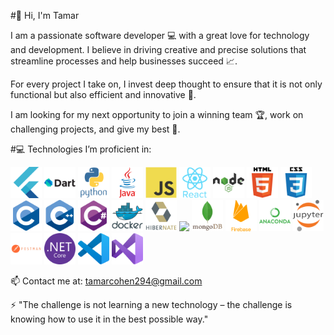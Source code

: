 #👋 Hi, I'm Tamar

I am a passionate software developer 💻 with a great love for technology and development. I believe in driving creative and precise solutions that streamline processes and help businesses succeed 📈.

For every project I take on, I invest deep thought to ensure that it is not only functional but also efficient and innovative 🚀.

I am looking for my next opportunity to join a winning team 🏆, work on challenging projects, and give my best 💯.

#💻 Technologies I’m proficient in:

<img src="https://github.com/devicons/devicon/blob/master/icons/flutter/flutter-original.svg" width="50" />
<img src="https://github.com/devicons/devicon/blob/master/icons/dart/dart-original-wordmark.svg" width="50" />
<img src="https://github.com/devicons/devicon/blob/master/icons/python/python-original-wordmark.svg" width="50" />
<img src="https://github.com/devicons/devicon/blob/master/icons/java/java-original-wordmark.svg" width="50" />
<img src="https://github.com/devicons/devicon/blob/master/icons/javascript/javascript-original.svg" width="50" />
<img src="https://github.com/devicons/devicon/blob/master/icons/react/react-original-wordmark.svg" width="50" />
<img src="https://github.com/devicons/devicon/blob/master/icons/nodejs/nodejs-original-wordmark.svg" width="50" />
<img src="https://github.com/devicons/devicon/blob/master/icons/html5/html5-original-wordmark.svg" width="50" />
<img src="https://github.com/devicons/devicon/blob/master/icons/css3/css3-original-wordmark.svg" width="50" />
<img src="https://github.com/devicons/devicon/blob/master/icons/c/c-original.svg" width="50" />
<img src="https://github.com/devicons/devicon/blob/master/icons/cplusplus/cplusplus-original.svg" width="50" />
<img src="https://github.com/devicons/devicon/blob/master/icons/csharp/csharp-original.svg" width="50" />
<img src="https://github.com/devicons/devicon/blob/master/icons/docker/docker-original-wordmark.svg" width="50" />
<img src="https://github.com/devicons/devicon/blob/master/icons/hibernate/hibernate-original-wordmark.svg" width="50" />
<img src="https://camo.githubusercontent.com/53a764c350cfa7c80ce46d3db9297add8923a36b855c9b692b0103b1e6a30e09/68747470733a2f2f75706c6f61642e77696b696d656469612e6f72672f77696b6970656469612f636f6d6d6f6e732f382f38372f53716c5f646174615f626173655f776974685f6c6f676f2e706e67" width="50" />
<img src="https://github.com/devicons/devicon/blob/master/icons/mongodb/mongodb-original-wordmark.svg" width="50" />
<img src="https://github.com/devicons/devicon/blob/master/icons/firebase/firebase-plain-wordmark.svg" width="50" />
<img src="https://github.com/devicons/devicon/blob/master/icons/anaconda/anaconda-original-wordmark.svg" width="50" />
<img src="https://github.com/devicons/devicon/blob/master/icons/jupyter/jupyter-original-wordmark.svg" width="50" />
<img src="https://github.com/devicons/devicon/blob/master/icons/postman/postman-original-wordmark.svg" width="50" />
<img src="https://github.com/devicons/devicon/blob/master/icons/dotnetcore/dotnetcore-original.svg" width="50" />
<img src="https://github.com/devicons/devicon/blob/master/icons/vscode/vscode-original.svg" width="50" />
<img src="https://github.com/devicons/devicon/blob/master/icons/visualstudio/visualstudio-original.svg" width="50" />



📫 Contact me at: tamarcohen294@gmail.com

⚡ "The challenge is not learning a new technology – the challenge is knowing how to use it in the best possible way."

